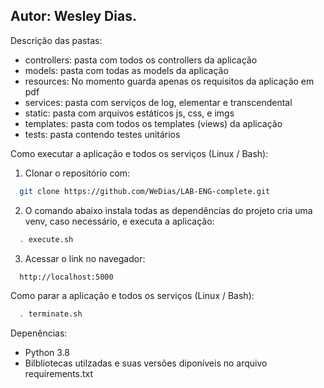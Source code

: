 ## Autor: Wesley Dias.

Descrição das pastas:
* controllers: pasta com todos os controllers da aplicação
* models: pasta com todas as models da aplicação
* resources: No momento guarda apenas os requisitos da aplicação em pdf
* services: pasta com serviços de log, elementar e transcendental
* static: pasta com arquivos estáticos js, css, e imgs
* templates: pasta com todos os templates (views) da aplicação
* tests: pasta contendo testes unitários  

Como executar a aplicação e todos os serviços (Linux / Bash):
1. Clonar o repositório com: 
```bash
  git clone https://github.com/WeDias/LAB-ENG-complete.git
```
2. O comando abaixo instala todas as dependências do projeto cria uma venv, caso necessário, e executa a aplicação: 
```bash
  . execute.sh
```
3. Acessar o link no navegador: 
```bash
  http://localhost:5000
```
Como parar a aplicação e todos os serviços (Linux / Bash):
```bash
  . terminate.sh
```

Depenências:
* Python 3.8
* Bilbliotecas utilzadas e suas versões diponíveis no arquivo requirements.txt
